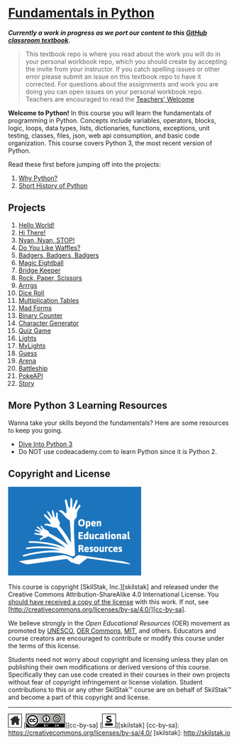 # [Fundamentals in Python][work]
[work]: https://github.com/skilstak/pyfun-work/blob/gh-pages/README.md

***Currently a work in progress as we port our content to this [GitHub
classroom textbook][text-work].***

[text-work]: https://blog.skilstak.io/github-as-text-book-and-work-book-828ffada9542#.etr9ts7me

>  This textbook repo is where you read about the work you will do in
>  your personal workbook repo, which you should create by accepting
>  the invite from your instructor. If you catch spelling issues or
>  other error please submit an issue on this textbook repo to have
>  it corrected. For questions about the assignments and work you are
>  doing you can open issues on your personal workbook repo. Teachers
> are encouraged to read the [Teachers' Welcome](teachers/README.md)

**Welcome to Python!** In this course you will learn the fundamentals
of programming in Python. Concepts include variables, operators,
blocks, logic, loops, data types, lists, dictionaries, functions,
exceptions, unit testing, classes, files, json, web api consumption,
and basic code organization. This course covers Python 3, the most
recent version of Python.

Read these first before jumping off into the projects:

1. [Why Python?](/why/README.md)
1. [Short History of Python](/history/README.md)

## Projects

1. [Hello World!](hello/README.md)
2. [Hi There!](hi/README.md)
3. [Nyan, Nyan, STOP!](nyan/README.md)
4. [Do You Like Waffles?](waffles/README.md)
5. [Badgers, Badgers, Badgers](badgers/README.md)
6. [Magic Eightball](eightball/README.md)
7. [Bridge Keeper](bridge/README.md)
8. [Rock, Paper, Scissors](rps/README.md)
9. [Arrrgs](arrrgs/README.md)
10. [Dice Roll](roll/README.md)
11. [Multiplication Tables](mtable/README.md)
12. [Mad Forms](madforms/README.md)
13. [Binary Counter](bincount/README.md)
14. [Character Generator](gen/README.md)
15. [Quiz Game](quiz/README.md)
16. [Lights](lights/README.md)
17. [MyLights](mylights/README.md)
18. [Guess](guess/README.md)
19. [Arena](arena/README.md)
20. [Battleship](battleship/README.md)
21. [PokeAPI](pokeapi/README.md)
22. [Story](story/README.md)
 
## More Python 3 Learning Resources

Wanna take your skills beyond the fundamentals? Here are some
resources to keep you going.

* [Dive Into Python 3](http://www.diveintopython3.net)
* Do NOT use codeacademy.com to learn Python since it is Python 2.

## Copyright and License

![oer](/assets/oer.png)

This course is copyright [SkilStak, Inc.][skilstak] and released
under the Creative Commons Attribution-ShareAlike 4.0 International
License. You [should have received a copy of the license](LICENSE.md)
with this work. If not, see
[http://creativecommons.org/licenses/by-sa/4.0/][cc-by-sa].

We believe strongly in the *Open Educational Resources* (OER)
movement as promoted by [UNESCO](http://www.unesco.org), [OER
Commons](https://www.oercommons.org/), [MIT](http://ocw.mit.edu),
and others. Educators and course creators are encouraged to contribute
or modify this course under the terms of this license.

Students need not worry about copyright and licensing unless they
plan on publishing their own modifications or derived versions of
this course. Specifically they can use code created in their courses
in their own projects without fear of copyright infringement or
license violation. Student contributions to this or any other
SkilStak™ course are on behalf of SkilStak™ and become a part of
this copyright and license.


---
[![home](/assets/home-bw.png)](/README.md)
[![cc-by-sa](/assets/cc-by-sa.png)][cc-by-sa]
[![skilstak](/assets/skilstak-logo-bw.png)][skilstak]
[cc-by-sa]: https://creativecommons.org/licenses/by-sa/4.0/
[skilstak]: http://skilstak.io

